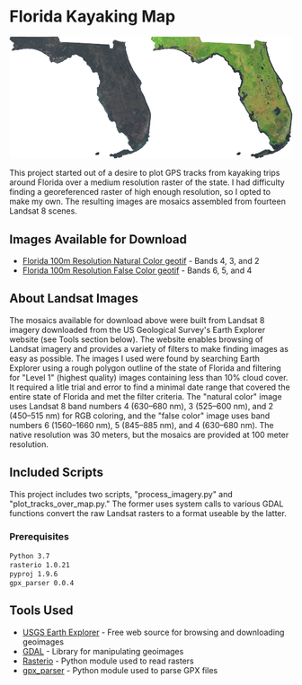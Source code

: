 # Florida Kayaking Map

![Sample Images](https://github.com/nth0007/Florida-Kayaking-Map/blob/master/images/combined_1000px.png)

This project started out of a desire to plot GPS tracks from kayaking trips around Florida over a medium resolution raster of the state. I had difficulty finding a georeferenced raster of high enough resolution, so I opted to make my own. The resulting images are mosaics assembled from fourteen Landsat 8 scenes.

## Images Available for Download

* [Florida 100m Resolution Natural Color geotif](https://drive.google.com/open?id=1Sg2E_HiEWjru_KhxURlG-DXYfCjEKSxE) - Bands 4, 3, and 2
* [Florida 100m Resolution False Color geotif](https://drive.google.com/open?id=14TWi1SzKqJdn5E-UXciueLCjRiw_I2MQ) - Bands 6, 5, and 4

## About Landsat Images

The mosaics available for download above were built from Landsat 8 imagery downloaded from the US Geological Survey's Earth Explorer website (see Tools section below). The website enables browsing of Landsat imagery and provides a variety of filters to make finding images as easy as possible. The images I used were found by searching Earth Explorer using a rough polygon outline of the state of Florida and filtering for "Level 1" (highest quality) images containing less than 10% cloud cover. It required a litle trial and error to find a minimal date range that covered the entire state of Florida and met the filter criteria. The "natural color" image uses Landsat 8 band numbers 4 (630–680 nm), 3 (525–600 nm), and 2 (450–515 nm) for RGB coloring, and the "false color" image uses band numbers 6 (1560–1660 nm), 5 (845–885 nm), and 4 (630–680 nm). The native resolution was 30 meters, but the mosaics are provided at 100 meter resolution.

## Included Scripts

This project includes two scripts, "process_imagery.py" and "plot_tracks_over_map.py." The former uses system calls to various GDAL functions convert the raw Landsat rasters to a format useable by the latter.

### Prerequisites

```
Python 3.7
rasterio 1.0.21
pyproj 1.9.6
gpx_parser 0.0.4
```

## Tools Used

* [USGS Earth Explorer](https://earthexplorer.usgs.gov/) - Free web source for browsing and downloading geoimages
* [GDAL](https://gdal.org/) - Library for manipulating geoimages
* [Rasterio](https://rasterio.readthedocs.io/en/stable/) - Python module used to read rasters
* [gpx_parser](https://github.com/kholkolg/gpx_parser/) - Python module used to parse GPX files
